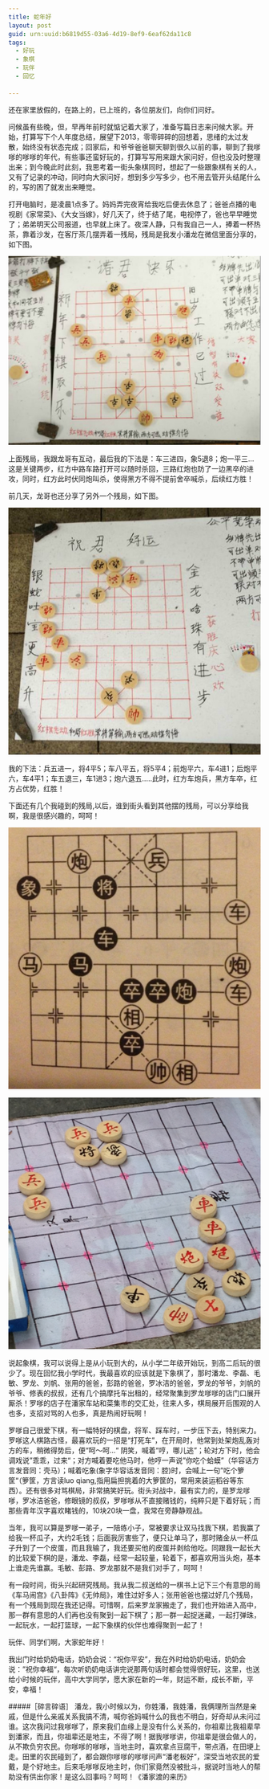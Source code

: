 ```yaml
---
title: 蛇年好
layout: post
guid: urn:uuid:b6819d55-03a6-4d19-8ef9-6eaf62da11c8
tags:
  - 好玩
  - 象棋
  - 玩伴
  - 回忆
  
---
```


还在家里放假的，在路上的，已上班的，各位朋友们，向你们问好。

问候虽有些晚，但，早再年前时就惦记着大家了，准备写篇日志来问候大家。开始，打算写下个人年度总结，展望下2013，零零碎碎的回想着，思绪的太过发散，始终没有状态完成；回家后，和爷爷爸爸聊天聊到很久以前的事，聊到了我嗲嗲的嗲嗲的年代，有些事还蛮好玩的，打算写写用来跟大家问好，但也没及时整理出来；到今晚此时此刻，我思考着一街头象棋同时，想起了一些跟象棋有关的人，又有了记录的冲动，同时向大家问好，想到多少写多少，也不用去管开头结尾什么的，写的困了就发出来睡觉。

打开电脑时，是凌晨1点多了。妈妈弄完夜宵给我吃后便去休息了；爸爸点播的电视剧《家常菜》、《大女当嫁》，好几天了，终于结了尾，电视停了，爸也早早睡觉了；弟弟明天公司报道，也早就上床了。夜深人静，只有我自己一人，捧着一杯热茶，靠着沙发，在客厅茶几摆弄着一残局，残局是我发小潘龙在微信里面分享的，如下图。

<span class="image-600">![蛇年好](/media/files/2013/02/21/1.png)</span>

上面残局，我跟龙哥有互动，最后我的下法是：车三进四，象5退8；炮一平三... 这是关键两步，红方中路车路打开可以随时杀回，三路红炮也防了一边黑卒的进攻，同时，红方此时伏同炮叫杀，使得黑方不得不提前舍卒喊杀，后续红方胜！

前几天，龙哥也还分享了另外一个残局，如下图。

<span class="image-600">![蛇年好](/media/files/2013/02/21/2.png)</span>

我的下法：兵五进一，将4平5；车八平五，将5平4；前炮平六，车4进1；后炮平六，车4平1；车五退三，车1进3；炮六退五.....此时，红方车炮兵，黑方车卒，红方占优势，红胜！

下面还有几个我碰到的残局,以后，谁到街头看到其他摆的残局，可以分享给我啊，我是很感兴趣的，呵呵！

<span class="image-600">![蛇年好](/media/files/2013/02/21/3.png)</span>

<span class="image-600">![蛇年好](/media/files/2013/02/21/4.png)</span>

说起象棋，我可以说得上是从小玩到大的，从小学二年级开始玩，到高二后玩的很少了。现在回忆我小学时代，我最喜欢的应该就是下象棋了，那时潘龙、李磊、毛敏、罗龙、刘帆、张用的爸爸，彭路的爸爸，罗冰洁的爸爸，罗龙的爷爷，刘帆的爷爷、修表的叔叔，还有几个搞摩托车出租的，经常聚集到罗龙嗲嗲的店门口展开厮杀！罗嗲的店子在潘家车站和菜集市的交汇处，往来人多，棋局展开后围观的人也多，支招对骂的人也多，真是热闹好玩啊！

 罗嗲自己很爱下棋，有一幅特好的棋盘，将军、踩车时，一步压下去，特别来力。罗嗲这人棋路古怪，最喜欢玩的一招是“打死车”，在开局时，他常到处架炮乱轰对方的车，稍微得势后，便“呵～呵...“ 阴笑，喊着“哼，哪儿逃”；轮对方下时，他会调戏说”乖乖，过来“；对方喊着要吃他马时，他哼一声说”你吃个蛤蟆”（华容话方言发音同：壳马）；喊着吃象(象字华容话发音同：腔)时，会喊上一句”吃个箩筐“（箩筐，方言读luo qiang,指用扁担挑着的大箩筐的，常用来装运稻谷等东西）。还有很多对骂棋局，非常搞笑好玩。街头对战中，最有实力的，是罗龙嗲嗲，罗冰洁爸爸，修眼镜的叔叔，罗嗲嗲从不直接赌钱的，纯粹只是下着好玩；而那些青年汉字喜欢睹钱的，10块20块一盘，我常在旁静静观战。

当年，我可以算是罗嗲一弟子，一陪练小子，常被要求让双马找我下棋，若我赢了给我一杯瓜子，大约2毛钱；后面我厉害些了，便只让单马了，那时赌金从一杯瓜子升到了一个皮蛋，而且我输了，我还要买他的皮蛋并剥给他吃。同跟我一起长大的比较爱下棋的是，潘龙、李磊，经常一起较量，轮着下，都喜欢用当头炮，基本上谁走先谁赢。毛敏、彭路、罗龙那就不是我们对手了，呵呵！

有一段时间，街头兴起研究残局。我从我二叔送给的一棋书上记下三个有意思的局《车马闹宫》《八卦阵》《无帅局》，难住过好多人；张用爸爸也摆过好几个残局，有一个残局到现在我还记得。可惜啊，后来罗龙家搬走了，我们也开始进入高中，那一群有意思的人们再也没有聚到一起下棋了；那一群一起捉迷藏，一起打弹珠，一起玩水，一起打篮球，一起下象棋的伙伴也难得聚到一起了！

玩伴、同学们啊，大家蛇年好！

我出门时给奶奶电话，奶奶会说：“祝你平安”，我在外时给奶奶电话，奶奶会说：”祝你幸福“，每次听奶奶电话讲完说那两句话时都会觉得很好玩，这里，也送给小时候的玩伴，高中大学同学，愿大家在新的一年，财运不断，成长不断，平安，幸福！


#####［碎言碎语］
潘龙，我小时候以为，你姓潘，我姓潘，我俩理所当然是亲戚，但是什么亲戚关系我搞不清，喊你爸妈喊什么的我也不明白，好奇却从未问过谁。这次我问过我嗲嗲了，原来我们血缘上是没有什么关系的，你祖辈比我祖辈早到潘家，而且，你祖辈还是地主，不得了啊！据我嗲嗲讲，你祖辈是很会做人的，从不欺负穷农民。你嗲嗲的嗲嗲，当地主时，喜欢拿点豆腐干，带点酒，在田埂上走。田里的农民碰到了，都会跟你嗲嗲的嗲嗲问声“潘老板好”，深受当地农民的爱戴，是个好地主。后来毛嗲嗲反地主时，你们家竟然没被批斗，据说时当地人的帮助没有供出你家！是这么回事吗？呵呵！《潘家渡的来历》

